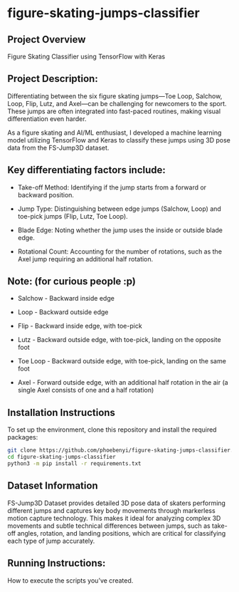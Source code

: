 # figure-skating-jumps-classifier

## Project Overview
Figure Skating Classifier using TensorFlow with Keras 

## Project Description:

Differentiating between the six figure skating jumps—Toe Loop, Salchow, Loop, Flip, Lutz, and Axel—can be challenging for newcomers to the sport. These jumps are often integrated into fast-paced routines, making visual differentiation even harder.

As a figure skating and AI/ML enthusiast, I developed a machine learning model utilizing TensorFlow and Keras to classify these jumps using 3D pose data from the FS-Jump3D dataset.


## Key differentiating factors include:

- Take-off Method: Identifying if the jump starts from a forward or backward position.

- Jump Type: Distinguishing between edge jumps (Salchow, Loop) and toe-pick jumps (Flip, Lutz, Toe Loop).

- Blade Edge: Noting whether the jump uses the inside or outside blade edge.

- Rotational Count: Accounting for the number of rotations, such as the Axel jump requiring an additional half rotation.


## Note: (for curious people :p)

- Salchow     -  Backward inside edge

- Loop        -  Backward outside edge

- Flip        -  Backward inside edge, with toe-pick

- Lutz        -  Backward outside edge, with toe-pick, landing on the opposite foot

- Toe Loop    -  Backward outside edge, with toe-pick, landing on the same foot

- Axel        -  Forward outside edge, with an additional half rotation in the air (a single Axel consists of one and a half rotation)


## Installation Instructions
To set up the environment, clone this repository and install the required packages:

```bash
git clone https://github.com/phoebenyi/figure-skating-jumps-classifier.git
cd figure-skating-jumps-classifier
python3 -m pip install -r requirements.txt
```

## Dataset Information
FS-Jump3D Dataset provides detailed 3D pose data of skaters performing different jumps and captures key body movements through markerless motion capture technology. This makes it ideal for analyzing complex 3D movements and subtle technical differences between jumps, such as take-off angles, rotation, and landing positions, which are critical for classifying each type of jump accurately.


## Running Instructions:
How to execute the scripts you’ve created.
